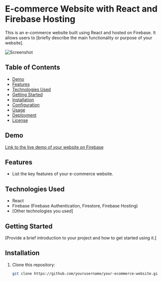 # E-commerce Website with React and Firebase Hosting

This is an e-commerce website built using React and hosted on Firebase. It allows users to [briefly describe the main functionality or purpose of your website].

![Screenshot](Screenshot_(8).png)

## Table of Contents
- [Demo](#demo)
- [Features](#features)
- [Technologies Used](#technologies-used)
- [Getting Started](#getting-started)
- [Installation](#installation)
- [Configuration](#configuration)
- [Usage](#usage)
- [Deployment](#deployment)
- [License](#license)

## Demo
[Link to the live demo of your website on Firebase]([https://your-website.firebaseapp.com](https://e-challange-312003.web.app/))



## Features
- List the key features of your e-commerce website.

## Technologies Used
- React
- Firebase (Firebase Authentication, Firestore, Firebase Hosting)
- [Other technologies you used]

## Getting Started
[Provide a brief introduction to your project and how to get started using it.]

## Installation
1. Clone this repository:

   ```bash
   git clone https://github.com/yourusername/your-ecommerce-website.git
